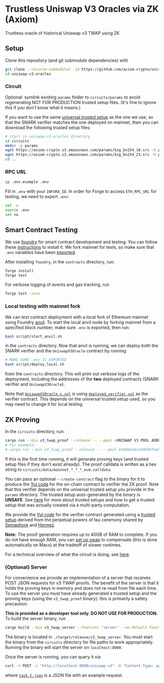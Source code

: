 # Trustless Uniswap V3 Oracles via ZK (Axiom)

Trustless oracle of historical Uniswap v3 TWAP using ZK

## Setup

Clone this repository (and git submodule dependencies) with

```bash
git clone --recurse-submodules -j8 https://github.com/axiom-crypto/uniswap-v3-oracles.git
cd uniswap-v3-oracles
```

### Circuit

Optional: symlink existing `params` folder to `circuits/params` to avoid regenerating NOT FOR PRODUCTION trusted setup files. (It's fine to ignore this if you don't know what it means.)

If you want to use the same [universal trusted setup](https://docs.axiom.xyz/axiom-architecture/how-axiom-works/kzg-trusted-setup) as the one we use, so that the SNARK verifier matches the one deployed on mainnet, then you can download the following trusted setup files:

```bash
# start in uniswap-v3-oracles directory
cd circuits
mkdir -p params
wget https://axiom-crypto.s3.amazonaws.com/params/kzg_bn254_18.srs -O params/kzg_bn254_18.srs
wget https://axiom-crypto.s3.amazonaws.com/params/kzg_bn254_23.srs -O params/kzg_bn254_23.srs
cd ..
```

### RPC URL

```bash
cp .env.example .env
```

Fill in `.env` with your `INFURA_ID`. In order for Forge to access `ETH_RPC_URL` for testing, we need to export `.env`:

```bash
set -a
source .env
set +a
```

## Smart Contract Testing

We use [foundry](https://book.getfoundry.sh/) for smart contract development and testing. You can follow these [instructions](https://book.getfoundry.sh/getting-started/installation) to install it.
We fork mainnet for tests, so make sure that `.env` variables have been [exported](#rpc-url).

After installing `foundry`, in the `contracts` directory, run:

```bash
forge install
forge test
```

For verbose logging of events and gas tracking, run

```bash
forge test -vvvv
```

### Local testing with mainnet fork

We can test contract deployment with a local fork of Ethereum mainnet using Foundry [anvil](https://book.getfoundry.sh/reference/anvil/). To start the local anvil node by forking mainnet from a specified block number, make sure `.env` is exported, then run:

```bash
bash script/start_anvil.sh
```

in the `contracts` directory. Now that anvil is running, we can deploy both the SNARK verifier and the `UniswapV3Oracle` contract by running

```bash
# MAKE SURE .env IS EXPORTED
bash script/deploy_local.sh
```

from the `contracts` directory. This will print out verbose logs of the deployment, including the addresses of the **two** deployed contracts (SNARK verifier and `UniswapV3Oracle`).

Note that [`UniswapV3Oracle.s.sol`](contracts/script/UniswapV3Oracle.s.sol) is using [`deployed_verifier.yul`](circuits/data/deployed_verifier.yul) as the verifier contract. This depends on the universal trusted setup used, so you may need to change it for local testing.

## ZK Proving

In the `circuits` directory, run:

```bash
cargo run --bin v3_twap_proof --release -- --pool <UNISWAP V3 POOL ADDRESS> --start <TWAP START BLOCK NUMBER> --end <TWAP END BLOCK NUMBER>
# For example:
# cargo run --bin v3_twap_proof --release -- --pool 0x88e6a0c2ddd26feeb64f039a2c41296fcb3f5640 --start 12376729 --end 16416686
```

If this is the first time running, it will generate proving keys (and trusted setup files if they don't exist already).
The proof calldata is written as a hex string to `circuits/data/mainnet_*_*_*_evm.calldata`.

You can pass an optional `--create-contract` flag to the binary for it to produce the [Yul code](./circuits/data/mainnet_evm.yul) for the on-chain contract to verifier the ZK proof. Note that this verifier depends on the universal trusted setup you provide in the `params` directory. The trusted setup auto-generated by the binary is **UNSAFE**. See [here](https://docs.axiom.xyz/axiom-architecture/how-axiom-works/kzg-trusted-setup) for more about trusted setups and how to get a trusted setup that was actually created via a multi-party computation.

We provide the [Yul code](./circuits/data/deployed_verifier.yul) for the verifier contract generated using a [trusted setup](https://docs.axiom.xyz/axiom-architecture/how-axiom-works/kzg-trusted-setup) derived from the perpetual powers of tau ceremony shared by [Semaphore](https://medium.com/coinmonks/to-mixers-and-beyond-presenting-semaphore-a-privacy-gadget-built-on-ethereum-4c8b00857c9b) and [Hermez](https://www.reddit.com/r/ethereum/comments/iftos6/powers_of_tau_selection_for_hermez_rollup/).

**Note:** The proof generation requires up to 40GB of RAM to complete. If you do not have enough RAM, you can [set up swap](https://www.digitalocean.com/community/tutorials/how-to-add-swap-space-on-ubuntu-20-04) to compensate (this is done automatically on Macs) at the tradeoff of slower runtimes.

For a technical overview of what the circuit is doing, see [here](https://hackmd.io/@axiom/BJEYSD8k2).

### (Optional) Server

For convenience we provide an implementation of a server that receives POST JSON requests for v3 TWAP proofs. The benefit of the server is that it holds the proving keys in memory and does not re-read from file each time. To use the server you must have already generated a trusted setup and the proving keys (using the `v3_twap_proof` binary): this is primarily a safety precaution.

**This is provided as a developer tool only. DO NOT USE FOR PRODUCTION.**
To build the server binary, run

```bash
cargo build --bin v3_twap_server --features "server" --no-default-features --release
```

The binary is located in `./target/release/v3_twap_server`. You must start the binary from the `circuits` directory for file paths to work appropriately. Running the binary will start the server on `localhost:8000`.

Once the server is running, you can query it via

```bash
curl -X POST -i "http://localhost:8000/uniswap-v3" -H "Content-Type: application/json" -d @data/task.t.json
```

where [`task.t.json`](./circuits/data/task.t.json) is a JSON file with an example request.
